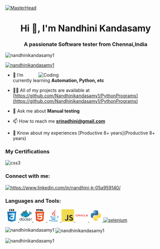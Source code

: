 [![MasterHead](https://www.lambdatest.com/resources/images/Software-Test-Management.gif)](https://rishavchanda.io)
<h1 align="center">Hi 👋, I'm Nandhini Kandasamy</h1>
<h3 align="center">A passionate Software tester from Chennai,India</h3>

<p align="left"> <img src="https://komarev.com/ghpvc/?username=nandhinikandasamy1&label=Profile%20views&color=0e75b6&style=flat" alt="nandhinikandasamy1" /> </p>

<p align="left"> <a href="https://github.com/ryo-ma/github-profile-trophy"><img src="https://github-profile-trophy.vercel.app/?username=nandhinikandasamy1" alt="nandhinikandasamy1" /></a> </p>
<img align="right" alt="Coding" width="400" src="https://cdn.dribbble.com/users/331265/screenshots/2498700/ana-d-small.gif">

- 🌱 I’m currently learning **Automation, Python, etc**

- 👨‍💻 All of my projects are available at [https://github.com/Nandhinikandasamy1/PythonPrograms](https://github.com/Nandhinikandasamy1/PythonPrograms)

- 💬 Ask me about **Manual testing**

- 📫 How to reach me **srinadhini@gmail.com**

- 📄 Know about my experiences [Productive 8+ years](Productive 8+ years)

<h3 align="left">My Certifications</h3>
<p align="left"> <a> <img src="https://udemy-certificate.s3.amazonaws.com/image/UC-96885db3-dd21-4d33-b770-ddca4182db32.jpg" alt="css3" width="250" height="200"/> </a></p> 

<h3 align="left">Connect with me:</h3>
<p align="left">
<a href="https://www.linkedin.com/in/nandhini-k-05a959140/" target="blank"><img align="center" src="https://raw.githubusercontent.com/rahuldkjain/github-profile-readme-generator/master/src/images/icons/Social/linked-in-alt.svg" alt="https://www.linkedin.com/in/nandhini-k-05a959140/" height="30" width="40" /></a>
</p>

<h3 align="left">Languages and Tools:</h3>
<p align="left"> <a href="https://www.w3schools.com/css/" target="_blank" rel="noreferrer"> <img src="https://raw.githubusercontent.com/devicons/devicon/master/icons/css3/css3-original-wordmark.svg" alt="css3" width="40" height="40"/> </a> <a href="https://www.docker.com/" target="_blank" rel="noreferrer"> <img src="https://raw.githubusercontent.com/devicons/devicon/master/icons/docker/docker-original-wordmark.svg" alt="docker" width="40" height="40"/> </a> <a href="https://www.w3.org/html/" target="_blank" rel="noreferrer"> <img src="https://raw.githubusercontent.com/devicons/devicon/master/icons/html5/html5-original-wordmark.svg" alt="html5" width="40" height="40"/> </a> <a href="https://www.java.com" target="_blank" rel="noreferrer"> <img src="https://raw.githubusercontent.com/devicons/devicon/master/icons/java/java-original.svg" alt="java" width="40" height="40"/> </a> <a href="https://developer.mozilla.org/en-US/docs/Web/JavaScript" target="_blank" rel="noreferrer"> <img src="https://raw.githubusercontent.com/devicons/devicon/master/icons/javascript/javascript-original.svg" alt="javascript" width="40" height="40"/> </a> <a href="https://www.oracle.com/" target="_blank" rel="noreferrer"> <img src="https://raw.githubusercontent.com/devicons/devicon/master/icons/oracle/oracle-original.svg" alt="oracle" width="40" height="40"/> </a> <a href="https://www.python.org" target="_blank" rel="noreferrer"> <img src="https://raw.githubusercontent.com/devicons/devicon/master/icons/python/python-original.svg" alt="python" width="40" height="40"/> </a> <a href="https://www.selenium.dev" target="_blank" rel="noreferrer"> <img src="https://raw.githubusercontent.com/detain/svg-logos/780f25886640cef088af994181646db2f6b1a3f8/svg/selenium-logo.svg" alt="selenium" width="40" height="40"/> </a> </p>

<p><img align="left" src="https://github-readme-stats.vercel.app/api/top-langs?username=nandhinikandasamy1&show_icons=true&locale=en&layout=compact" alt="nandhinikandasamy1" /></p>

<p>&nbsp;<img align="center" src="https://github-readme-stats.vercel.app/api?username=nandhinikandasamy1&show_icons=true&locale=en" alt="nandhinikandasamy1" /></p>

<p><img align="center" src="https://github-readme-streak-stats.herokuapp.com/?user=nandhinikandasamy1&" alt="nandhinikandasamy1" /></p>
